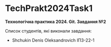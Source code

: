 # TechPrakt2024Task1
**Технологічна практика 2024. Git. Завдання №2**

Список студентів, які виконали завдання:
* Shchukin Denis Oleksandrovich ІПЗ-22-1
